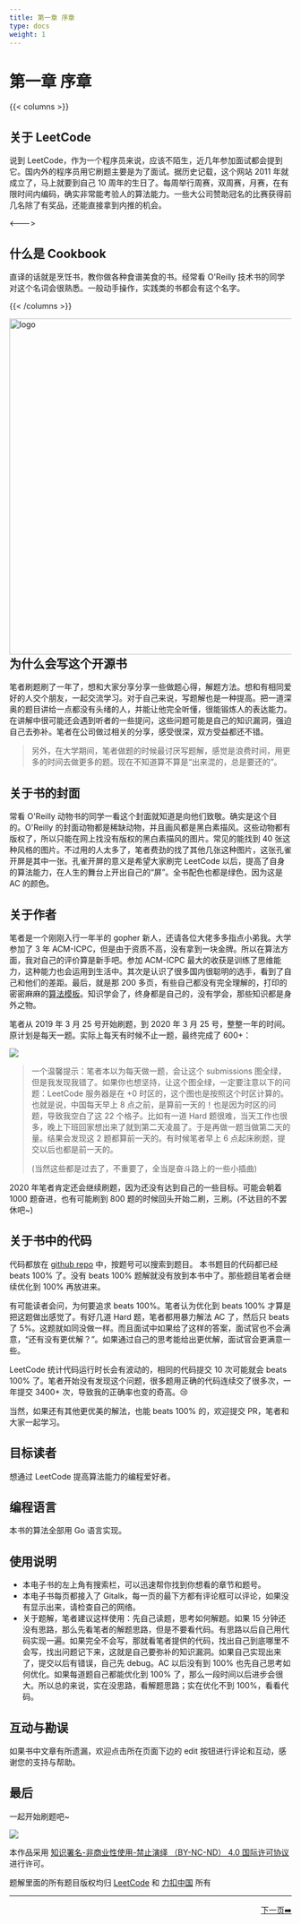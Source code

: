 ```yaml
---
title: 第一章 序章
type: docs
weight: 1
---
```


# 第一章 序章

{{< columns >}}
## 关于 LeetCode

说到 LeetCode，作为一个程序员来说，应该不陌生，近几年参加面试都会提到它。国内外的程序员用它刷题主要是为了面试。据历史记载，这个网站 2011 年就成立了，马上就要到自己 10 周年的生日了。每周举行周赛，双周赛，月赛，在有限时间内编码，确实非常能考验人的算法能力。一些大公司赞助冠名的比赛获得前几名除了有奖品，还能直接拿到内推的机会。

<--->

## 什么是 Cookbook

直译的话就是烹饪书，教你做各种食谱美食的书。经常看 O'Reilly 技术书的同学对这个名词会很熟悉。一般动手操作，实践类的书都会有这个名字。

{{< /columns >}}

<img src="https://books.halfrost.com/leetcode/logo.png" alt="logo" height="600" align="right" style="padding-left: 30px;"/>

## 为什么会写这个开源书

笔者刷题刷了一年了，想和大家分享分享一些做题心得，解题方法。想和有相同爱好的人交个朋友，一起交流学习。对于自己来说，写题解也是一种提高。把一道深奥的题目讲给一点都没有头绪的人，并能让他完全听懂，很能锻炼人的表达能力。在讲解中很可能还会遇到听者的一些提问，这些问题可能是自己的知识漏洞，强迫自己去弥补。笔者在公司做过相关的分享，感受很深，双方受益都还不错。

> 另外，在大学期间，笔者做题的时候最讨厌写题解，感觉是浪费时间，用更多的时间去做更多的题。现在不知道算不算是“出来混的，总是要还的”。


## 关于书的封面

常看 O'Reilly 动物书的同学一看这个封面就知道是向他们致敬。确实是这个目的。O'Reilly 的封面动物都是稀缺动物，并且画风都是黑白素描风。这些动物都有版权了，所以只能在网上找没有版权的黑白素描风的图片。常见的能找到 40 张这种风格的图片。不过用的人太多了，笔者费劲的找了其他几张这种图片，这张孔雀开屏是其中一张。孔雀开屏的意义是希望大家刷完 LeetCode 以后，提高了自身的算法能力，在人生的舞台上开出自己的“屏”。全书配色也都是绿色，因为这是 AC 的颜色。


## 关于作者

笔者是一个刚刚入行一年半的 gopher 新人，还请各位大佬多多指点小弟我。大学参加了 3 年 ACM-ICPC，但是由于资质不高，没有拿到一块金牌。所以在算法方面，我对自己的评价算是新手吧。参加 ACM-ICPC 最大的收获是训练了思维能力，这种能力也会运用到生活中。其次是认识了很多国内很聪明的选手，看到了自己和他们的差距。最后，就是那 200 多页，有些自己都没有完全理解的，打印的密密麻麻的[算法模板](https://github.com/halfrost/LeetCode-Go/releases/tag/Special)。知识学会了，终身都是自己的，没有学会，那些知识都是身外之物。

笔者从 2019 年 3 月 25 号开始刷题，到 2020 年 3 月 25 号，整整一年的时间。原计划是每天一题。实际上每天有时候不止一题，最终完成了 600+：

![](https://img.halfrost.com/Blog/ArticleImage/2019_leetcode.png)

> 一个温馨提示：笔者本以为每天做一题，会让这个 submissions 图全绿，但是我发现我错了。如果你也想坚持，让这个图全绿，一定要注意以下的问题：LeetCode 服务器是在 +0 时区的，这个图也是按照这个时区计算的。也就是说，中国每天早上 8 点之前，是算前一天的！也是因为时区的问题，导致我空白了这 22 个格子。比如有一道 Hard 题很难，当天工作也很多，晚上下班回家想出来了就到第二天凌晨了。于是再做一题当做第二天的量。结果会发现这 2 题都算前一天的。有时候笔者早上 6 点起床刷题，提交以后也都是前一天的。
> 
> (当然这些都是过去了，不重要了，全当是奋斗路上的一些小插曲)

2020 年笔者肯定还会继续刷题，因为还没有达到自己的一些目标。可能会朝着 1000 题奋进，也有可能刷到 800 题的时候回头开始二刷，三刷。(不达目的不罢休吧~)

## 关于书中的代码

代码都放在 [github repo](https://github.com/halfrost/LeetCode-Go/tree/master/leetcode) 中，按题号可以搜索到题目。
本书题目的代码都已经 beats 100% 了。没有 beats 100% 题解就没有放到本书中了。那些题目笔者会继续优化到 100% 再放进来。

有可能读者会问，为何要追求 beats 100%。笔者认为优化到 beats 100% 才算是把这题做出感觉了。有好几道 Hard 题，笔者都用暴力解法 AC 了，然后只 beats 了 5%。这题就如同没做一样。而且面试中如果给了这样的答案，面试官也不会满意，“还有没有更优解？”。如果通过自己的思考能给出更优解，面试官会更满意一些。

LeetCode 统计代码运行时长会有波动的，相同的代码提交 10 次可能就会 beats 100% 了。笔者开始没有发现这个问题，很多题用正确的代码连续交了很多次，一年提交 3400+ 次，导致我的正确率也变的奇高。😢

当然，如果还有其他更优美的解法，也能 beats 100% 的，欢迎提交 PR，笔者和大家一起学习。

## 目标读者

想通过 LeetCode 提高算法能力的编程爱好者。


## 编程语言

本书的算法全部用 Go 语言实现。


## 使用说明

- 本电子书的左上角有搜索栏，可以迅速帮你找到你想看的章节和题号。
- 本电子书每页都接入了 Gitalk，每一页的最下方都有评论框可以评论，如果没有显示出来，请检查自己的网络。
- 关于题解，笔者建议这样使用：先自己读题，思考如何解题。如果 15 分钟还没有思路，那么先看笔者的解题思路，但是不要看代码。有思路以后自己用代码实现一遍。如果完全不会写，那就看笔者提供的代码，找出自己到底哪里不会写，找出问题记下来，这就是自己要弥补的知识漏洞。如果自己实现出来了，提交以后有错误，自己先 debug。AC 以后没有到 100% 也先自己思考如何优化。如果每道题自己都能优化到 100% 了，那么一段时间以后进步会很大。所以总的来说，实在没思路，看解题思路；实在优化不到 100%，看看代码。

## 互动与勘误

如果书中文章有所遗漏，欢迎点击所在页面下边的 edit 按钮进行评论和互动，感谢您的支持与帮助。

## 最后

一起开始刷题吧~

![](https://img.halfrost.com/Blog/ArticleImage/hello_leetcode.png)

本作品采用 [知识署名-非商业性使用-禁止演绎 （BY-NC-ND） 4.0 国际许可协议](https://creativecommons.org/licenses/by-nc-nd/4.0/legalcode.zh-Hans) 进行许可。


题解里面的所有题目版权均归 [LeetCode](https://leetcode.com/) 和 [力扣中国](https://leetcode-cn.com/) 所有


----------------------------------------------
<p align = "right"><a href="https://books.halfrost.com/leetcode/ChapterOne/Data_Structure/">下一页➡️</a></p>

